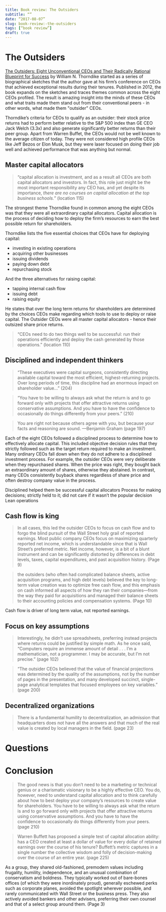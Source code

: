 ```yaml
---
title: Book review: The Outsiders
subtitle: “”
date: “2017-08-07”
slug: book-review:-the-outsiders
tags: [“book review”]
draft: true
---
```


# The Outsiders

[The Outsiders: Eight Unconventional CEOs and Their Radically Rational Blueprint for Success](https://www.amazon.com/dp/B009G1T74O) by William N. Thorndike started as a series of biographical sketches that the author gave at his firm’s conference on CEOs that achieved exceptional results during their tenures. Published in 2012, the book expands on the sketches and traces themes common across the eight CEOs profiled. The result is amazing insight into the minds of these CEOs and what traits made them stand out from their conventional peers - in other words, what made them "outsider" CEOs.

Thorndike’s criteria for CEOs to qualify as an outsider:  their stock price returns had to perform better relative to the S&P 500 index than GE CEO Jack Welch (3.3x) and also generate significantly better returns than their peer group. Apart from Warren Buffet, the CEOs would not be well known to the average citizen of today. They were not considered high profile CEOs like Jeff Bezos or Elon Musk, but they were laser focused on doing their job well and achieved performance that was anything but normal.

## Master capital allocators

> “capital allocation is investment, and as a result all CEOs are both capital allocators and investors. In fact, this role just might be the most important responsibility any CEO has, and yet despite its importance, *there are no courses on capital allocation at the top business schools.*” (location 115)

The strongest theme Thorndike found in common among the eight CEOs was that they were all extraordinary capital allocators. Capital allocation is the process of deciding how to deploy the firm’s resources to earn the best possible return for shareholders. 

Thorndike lists the five essential choices that CEOs have for deploying capital:

- investing in existing operations
- acquiring other businesses
- issuing dividends
- paying down debt
- repurchasing stock

And the three alternatives for raising capital:
  
- tapping internal cash flow
- issuing debt
- raising equity

He states that over the long term returns for shareholders are determined by the choices CEOs make regarding which tools to use to deploy or raise capital. The Outsider CEOs were all master capital allocators - hence their outsized share price returns.

> “CEOs need to do two things well to be successful: run their operations efficiently and deploy the cash generated by those operations.” (location 110)

## Disciplined and independent thinkers

> “These executives were capital surgeons, consistently directing available capital toward the most efficient, highest-returning projects. Over long periods of time, this discipline had an enormous impact on shareholder value...” (204)

> “You have to be willing to always ask what the return is and to go forward only with projects that offer attractive returns using conservative assumptions. And you have to have the confidence to occasionally do things differently from your peers.” (210)

> You are right not because others agree with you, but because your facts and reasoning are sound. —Benjamin Graham (page 197)

Each of the eight CEOs followed a disciplined process to determine how to effectively allocate capital. This included objective decision rules that they strictly followed such as the target return required to make an investment. Many ordinary CEOs fall down when they do not adhere to a disciplined investment process.  For example, the outsider CEOs were very deliberate when they repurchased shares. When the price was right, they bought back an extraordinary amount of shares, otherwise they abstained. In contrast, many CEOs consistently buyback shares regardless of share price and often destroy company value in the process. 

Disciplined helped them be successful capital allocators
Process for making decisions; strictly held to it; did not care if it wasn’t the popular decision
Lean operations

## Cash flow is king

> In all cases, this led the outsider CEOs to focus on cash flow and to forgo the blind pursuit of the Wall Street holy grail of reported earnings. Most public company CEOs focus on maximizing quarterly reported net income, which is understandable since that is Wall Street’s preferred metric. Net income, however, is a bit of a blunt instrument and can be significantly distorted by differences in debt levels, taxes, capital expenditures, and past acquisition history. (Page 9)

> the outsiders (who often had complicated balance sheets, active acquisition programs, and high debt levels) believed the key to long-term value creation was to optimize free cash flow, and this emphasis on cash informed all aspects of how they ran their companies—from the way they paid for acquisitions and managed their balance sheets to their accounting policies and compensation systems. (Page 10)

Cash flow is driver of long term value, not reported earnings.

## Focus on key assumptions

> Interestingly, he didn’t use spreadsheets, preferring instead projects where returns could be justified by simple math. As he once said, “Computers require an immense amount of detail . . . I’m a mathematician, not a programmer. I may be accurate, but I’m not precise.” (page 102)

> “The outsider CEOs believed that the value of financial projections was determined by the quality of the assumptions, not by the number of pages in the presentation, and many developed succinct, single-page analytical templates that focused employees on key variables.” (page 200)

## Decentralized organizations

> There is a fundamental humility to decentralization, an admission that headquarters does not have all the answers and that much of the real value is created by local managers in the field. (page 23)

# Questions


# Conclusion

> The good news is that you don’t need to be a marketing or technical genius or a charismatic visionary to be a highly effective CEO. You do, however, need to understand capital allocation and to think carefully about how to best deploy your company’s resources to create value for shareholders. You have to be willing to always ask what the return is and to go forward only with projects that offer attractive returns using conservative assumptions. And you have to have the confidence to occasionally do things differently from your peers. (page 210)

> Warren Buffett has proposed a simple test of capital allocation ability: has a CEO created at least a dollar of value for every dollar of retained earnings over the course of his tenure? Buffett’s metric captures in a single number the collective wisdom and folly of decision-making over the course of an entire year. (page 225)


As a group, they shared old-fashioned, premodern values including frugality, humility, independence, and an unusual combination of conservatism and boldness. They typically worked out of bare-bones offices (of which they were inordinately proud), generally eschewed perks such as corporate planes, avoided the spotlight wherever possible, and rarely communicated with Wall Street or the business press. They also actively avoided bankers and other advisers, preferring their own counsel and that of a select group around them. (Page 3)

